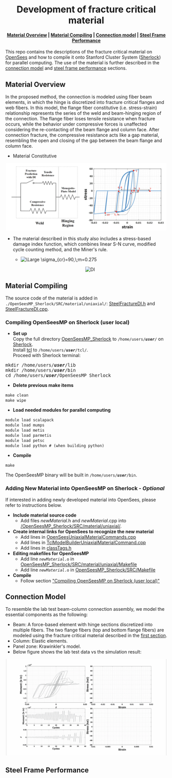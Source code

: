 <!-- prettier-ignore-start -->
<!-- markdownlint-disable -->
<h1 align="center">
    <a>Development of fracture critical material</a>
</h1>

<h4 align="center">
    <a href="#material-overview">Material Overview</a> |
     <a href="#material-compiling">Material Compiling</a> |
    <a href="#connection-model">Connection model</a> |
    <a href="#steel-frame-performance">Steel Frame Performance</a>
</h4>

<!-- markdownlint-enable -->
<!-- prettier-ignore-end -->

This repo contains the descriptions of the fracture critical material on [OpenSees](https://opensees.berkeley.edu/wiki/index.php/Main_Page) and how to compile it onto Stanford Cluster System ([Sherlock](https://www.sherlock.stanford.edu/)) for parallel computing. The use of the material is further described in the [connection model](#connection-model) and [steel frame performance](#steel-frame-performance) sections.

## Material Overview
In the proposed method, the connection is modeled using fiber beam elements, in which the hinge is discretized into fracture critical flanges and web fibers. In this model, the flange fiber constitutive (i.e. stress-strain) relationship represents the series of the weld and beam-hinging region of the connection. The flange fiber loses tensile resistance when fracture occurs, while the behavior under compressive forces is unaffected considering the re-contacting of the beam flange and column face. After connection fracture, the compressive resistance acts like a gap material, resembling the open and closing of the gap between the beam flange and column face.

- Material Constitutive
<p align="center"><img style="max-width:500px" width="640" src="https://github.com/wenyiyen/Fracture-critical-material/blob/master/fig/constitutive.png" alt="constitutive"></p>

- The material described in this study also includes a stress-based damage index function, which combines linear S-N curve, modified cycle counting method, and the Miner's rule.
    
    - <img src="https://latex.codecogs.com/svg.latex?\Large&space;\sigma_{cr}=90,\;m=0.275" title="\Large \sigma_{cr}=90,\;m=0.275" />
    <p align="center"><img style="max-width:500px" width="640" src="https://github.com/wenyiyen/Fracture-critical-material/blob/master/fig/DI.mp4" alt="DI"></p>


## Material Compiling
The source code of the material is added in `./OpenSeesMP_Sherlock/SRC/material/uniaxial/`: [SteelFractureDI.h](https://github.com/wenyiyen/Fracture-critical-material/blob/master/OpenSeesMP_Sherlock/SRC/material/uniaxial/SteelFractureDI.h) and [SteelFractureDI.cpp](https://github.com/wenyiyen/Fracture-critical-material/blob/master/OpenSeesMP_Sherlock/SRC/material/uniaxial/SteelFractureDI.cpp).

### Compiling OpenSeesMP on Sherlock (user local)
- **Set up**\
Copy the full directory [OpenSeesMP_Sherlock](https://github.com/wenyiyen/Fracture-critical-material/tree/master/OpenSeesMP_Sherlock) to <code>/home/users/**_user_**/</code> on [Sherlock](https://www.sherlock.stanford.edu/).\
Install [tcl](https://www.tcl.tk/software/tcltk/) to <code>/home/users/**_user_**/tcl/</code>.\
    Proceed with Sherlock terminal:
<pre>
mkdir /home/users/<b><i>user</b></i>/lib
mkdir /home/users/<b><i>user</b></i>/bin
cd /home/users/<b><i>user</b></i>/OpenSeesMP_Sherlock
</pre>

- **Delete previous make items**
```
make clean
make wipe
```
- **Load needed modules for parallel computing**
```
module load scalapack
module load mumps
module load metis
module load parmetis
module load petsc
module load python # (when building python)
```
- **Compile**
```
make
```
The OpenSeesMP binary will be built in <code>/home/users/<b><i>user</b></i>/bin</code>.
### Adding New Material into OpenSeesMP on Sherlock - *Optional*
If interested in adding newly developed material into OpenSees, please refer to instructions below.
- **Include material source code**
    - Add files *newMaterial*.h and *newMaterial*.cpp into [/OpenSeesMP_Sherlock/SRC/material/uniaxial/](https://github.com/wenyiyen/Fracture-critical-material/tree/master/OpenSeesMP_Sherlock/SRC/material/uniaxial).
- **Create internal links for OpenSees to recognize the new material**
    - Add lines in [OpenSeesUniaxialMaterialCommands.cpp](https://github.com/wenyiyen/Fracture-critical-material/blob/master/OpenSeesMP_Sherlock/SRC/interpreter/OpenSeesUniaxialMaterialCommands.cpp)
    - Add lines in [TclModelBuilderUniaxialMaterialCommand.cpp](https://github.com/wenyiyen/Fracture-critical-material/blob/master/OpenSeesMP_Sherlock/SRC/material/uniaxial/TclModelBuilderUniaxialMaterialCommand.cpp)
    - Add lines in [classTags.h](https://github.com/wenyiyen/Fracture-critical-material/blob/master/OpenSeesMP_Sherlock/SRC/classTags.h)
- **Editing makefiles for OpenSeesMP**
    - Add line <code>*newMaterial*.o</code> in [OpenSeesMP_Sherlock/SRC/material/uniaxial/Makefile](er/OpenSeesMP_Sherlock/SRC/material/uniaxial/Makefile)
    - Add line <code>*newMaterial*.o</code> in [OpenSeesMP_Sherlock/SRC/Makefile](https://github.com/wenyiyen/Fracture-critical-material/blob/master/OpenSeesMP_Sherlock/SRC/Makefile)
- **Compile**
    - Follow section ["Compiling OpenSeesMP on Sherlock (user local)"](#compiling-openseesmp-on-sherlock-user-local)

## Connection Model
To resemble the lab test beam-column connection assembly, we model the essential components as the following:
- Beam: A force-based element with hinge sections discretized into multiple fibers. The two flange fibers (top and bottom flange fibers) are modeled using the fracture critical material described in the [first section](#material-overview).
- Column: Elastic elements.
- Panel zone: Krawinkler's model.
- Below figure shows the lab test data vs the simulation result:
<p align="center"><img style="max-width:500px" width="640" src="https://github.com/wenyiyen/Fracture-critical-material/blob/master/fig/SAC.gif" alt="SAC"></p>

## Steel Frame Performance
